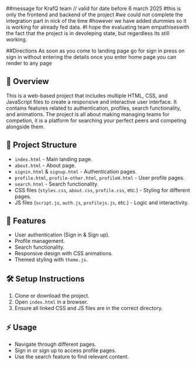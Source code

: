 ##message for KrafQ team //  valid for date before 6 march 2025
#this is only the frontend and backend of the project
#we could not complete the integration part in  nick of the time
#however we have added dummies so it is working for already fed data.
#I hope the evaluating team empathiseswith the fact that the project is in devoleping state, but regardless its still working.

##Directions
As soon as you come to landing page
go for sign in 
press on sign in without entering the details
once you enter home page you can render to any page

## 📌 Overview
This is a web-based project that includes multiple HTML, CSS, and JavaScript files to create a responsive and interactive user interface.
It contains features related to authentication, profiles, search functionality, and animations.
The project is all about making managing teams for competion, it is a platform for searching your perfect peers and competing alongside them.

## 📂 Project Structure
- `index.html` - Main landing page.
- `about.html` - About page.
- `signin.html` & `signup.html` - Authentication pages.
- `profile.html`, `profile-other.html`, `profileH.html` - User profile pages.
- `search.html` - Search functionality.
- CSS files (`styles.css`, `about.css`, `profile.css`, etc.) - Styling for different pages.
- JS files (`script.js`, `auth.js`, `profilejs.js`, etc.) - Logic and interactivity.

## 🚀 Features
- User authentication (Sign in & Sign up).
- Profile management.
- Search functionality.
- Responsive design with CSS animations.
- Themed styling with `theme.js`.

## 🛠️ Setup Instructions
1. Clone or download the project.
2. Open `index.html` in a browser.
3. Ensure all linked CSS and JS files are in the correct directory.

## ⚡ Usage
- Navigate through different pages.
- Sign in or sign up to access profile pages.
- Use the search feature to find relevant content.
